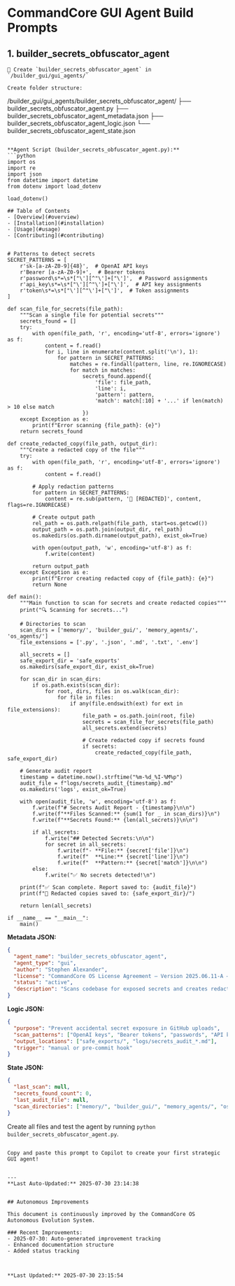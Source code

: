 # CommandCore GUI Agent Build Prompts

## 1. builder_secrets_obfuscator_agent

```
🧠 Create `builder_secrets_obfuscator_agent` in `/builder_gui/gui_agents/`

Create folder structure:
```
/builder_gui/gui_agents/builder_secrets_obfuscator_agent/
├── builder_secrets_obfuscator_agent.py
├── builder_secrets_obfuscator_agent_metadata.json
├── builder_secrets_obfuscator_agent_logic.json
└── builder_secrets_obfuscator_agent_state.json
```

**Agent Script (builder_secrets_obfuscator_agent.py):**
```python
import os
import re
import json
from datetime import datetime
from dotenv import load_dotenv

load_dotenv()

## Table of Contents
- [Overview](#overview)
- [Installation](#installation)
- [Usage](#usage)
- [Contributing](#contributing)


# Patterns to detect secrets
SECRET_PATTERNS = [
    r'sk-[a-zA-Z0-9]{48}',  # OpenAI API keys
    r'Bearer [a-zA-Z0-9]+',  # Bearer tokens
    r'password\s*=\s*["\'][^"\']+["\']',  # Password assignments
    r'api_key\s*=\s*["\'][^"\']+["\']',  # API key assignments
    r'token\s*=\s*["\'][^"\']+["\']',  # Token assignments
]

def scan_file_for_secrets(file_path):
    """Scan a single file for potential secrets"""
    secrets_found = []
    try:
        with open(file_path, 'r', encoding='utf-8', errors='ignore') as f:
            content = f.read()
            for i, line in enumerate(content.split('\n'), 1):
                for pattern in SECRET_PATTERNS:
                    matches = re.findall(pattern, line, re.IGNORECASE)
                    for match in matches:
                        secrets_found.append({
                            'file': file_path,
                            'line': i,
                            'pattern': pattern,
                            'match': match[:10] + '...' if len(match) > 10 else match
                        })
    except Exception as e:
        print(f"Error scanning {file_path}: {e}")
    return secrets_found

def create_redacted_copy(file_path, output_dir):
    """Create a redacted copy of the file"""
    try:
        with open(file_path, 'r', encoding='utf-8', errors='ignore') as f:
            content = f.read()
        
        # Apply redaction patterns
        for pattern in SECRET_PATTERNS:
            content = re.sub(pattern, '🔐 [REDACTED]', content, flags=re.IGNORECASE)
        
        # Create output path
        rel_path = os.path.relpath(file_path, start=os.getcwd())
        output_path = os.path.join(output_dir, rel_path)
        os.makedirs(os.path.dirname(output_path), exist_ok=True)
        
        with open(output_path, 'w', encoding='utf-8') as f:
            f.write(content)
        
        return output_path
    except Exception as e:
        print(f"Error creating redacted copy of {file_path}: {e}")
        return None

def main():
    """Main function to scan for secrets and create redacted copies"""
    print("🔍 Scanning for secrets...")
    
    # Directories to scan
    scan_dirs = ['memory/', 'builder_gui/', 'memory_agents/', 'os_agents/']
    file_extensions = ['.py', '.json', '.md', '.txt', '.env']
    
    all_secrets = []
    safe_export_dir = 'safe_exports'
    os.makedirs(safe_export_dir, exist_ok=True)
    
    for scan_dir in scan_dirs:
        if os.path.exists(scan_dir):
            for root, dirs, files in os.walk(scan_dir):
                for file in files:
                    if any(file.endswith(ext) for ext in file_extensions):
                        file_path = os.path.join(root, file)
                        secrets = scan_file_for_secrets(file_path)
                        all_secrets.extend(secrets)
                        
                        # Create redacted copy if secrets found
                        if secrets:
                            create_redacted_copy(file_path, safe_export_dir)
    
    # Generate audit report
    timestamp = datetime.now().strftime("%m-%d_%I-%M%p")
    audit_file = f"logs/secrets_audit_{timestamp}.md"
    os.makedirs('logs', exist_ok=True)
    
    with open(audit_file, 'w', encoding='utf-8') as f:
        f.write(f"# Secrets Audit Report - {timestamp}\n\n")
        f.write(f"**Files Scanned:** {sum(1 for _ in scan_dirs)}\n")
        f.write(f"**Secrets Found:** {len(all_secrets)}\n\n")
        
        if all_secrets:
            f.write("## Detected Secrets:\n\n")
            for secret in all_secrets:
                f.write(f"- **File:** {secret['file']}\n")
                f.write(f"  **Line:** {secret['line']}\n")
                f.write(f"  **Pattern:** {secret['match']}\n\n")
        else:
            f.write("✅ No secrets detected!\n")
    
    print(f"✅ Scan complete. Report saved to: {audit_file}")
    print(f"🔐 Redacted copies saved to: {safe_export_dir}/")
    
    return len(all_secrets)

if __name__ == "__main__":
    main()
```

**Metadata JSON:**
```json
{
  "agent_name": "builder_secrets_obfuscator_agent",
  "agent_type": "gui",
  "author": "Stephen Alexander",
  "license": "CommandCore OS License Agreement — Version 2025.06.11-A — © 2025 Stephen Alexander. All rights reserved.",
  "status": "active",
  "description": "Scans codebase for exposed secrets and creates redacted copies"
}
```

**Logic JSON:**
```json
{
  "purpose": "Prevent accidental secret exposure in GitHub uploads",
  "scan_patterns": ["OpenAI keys", "Bearer tokens", "passwords", "API keys"],
  "output_locations": ["safe_exports/", "logs/secrets_audit_*.md"],
  "trigger": "manual or pre-commit hook"
}
```

**State JSON:**
```json
{
  "last_scan": null,
  "secrets_found_count": 0,
  "last_audit_file": null,
  "scan_directories": ["memory/", "builder_gui/", "memory_agents/", "os_agents/"]
}
```

Create all files and test the agent by running `python builder_secrets_obfuscator_agent.py`.
```

Copy and paste this prompt to Copilot to create your first strategic GUI agent!


---
**Last Auto-Updated:** 2025-07-30 23:14:38


## Autonomous Improvements

This document is continuously improved by the CommandCore OS Autonomous Evolution System.

### Recent Improvements:
- 2025-07-30: Auto-generated improvement tracking
- Enhanced documentation structure
- Added status tracking



**Last Updated:** 2025-07-30 23:15:54
